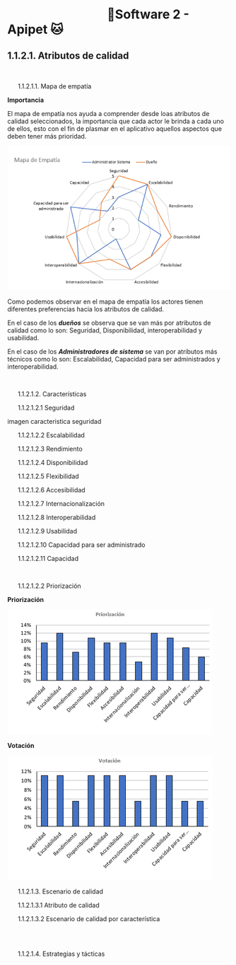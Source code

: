 #  &nbsp;&nbsp;&nbsp;&nbsp;&nbsp;&nbsp;&nbsp;&nbsp;&nbsp;&nbsp;&nbsp;&nbsp;&nbsp;&nbsp;&nbsp;&nbsp;&nbsp;&nbsp;&nbsp;&nbsp;&nbsp;&nbsp;&nbsp;&nbsp;&nbsp;&nbsp;&nbsp;&nbsp;&nbsp;&nbsp;&nbsp;&nbsp;&nbsp;&nbsp;🐶Software 2 - Apipet 🐱  #


## 1.1.2.1. Atributos de calidad


<br>

&nbsp;&nbsp;&nbsp;&nbsp;&nbsp;&nbsp;1.1.2.1.1. Mapa de empatía

**Importancia**

El mapa de empatía nos ayuda a comprender desde loas atributos de calidad seleccionados, la importancia que cada actor le brinda a cada uno de ellos, esto con el fin de plasmar en el aplicativo aquellos aspectos que deben tener más prioridad.

![](https://github.com/MiguelRiosT/ApipetDocumentacion/blob/main/Dise%C3%B1o%20alto%20nivel/Restricciones%20del%20dise%C3%B1o/Atributos%20de%20calidad/imagenes/Mapa%20Empatia/MapaEmpatia.png)

Como podemos observar en el mapa de empatía los actores tienen diferentes preferencias hacia los atributos de calidad.

En el caso de los ***dueños*** se observa que se van más por atributos de calidad como lo son: Seguridad, Disponibilidad, interoperabilidad y usabilidad.

En el caso de los ***Administradores de sistema*** se van por atributos más técnicos como lo son: Escalabilidad, Capacidad para ser administrados y interoperabilidad.

<br>

&nbsp;&nbsp;&nbsp;&nbsp;&nbsp;&nbsp;1.1.2.1.2. Características


&nbsp;&nbsp;&nbsp;&nbsp;&nbsp;&nbsp;1.1.2.1.2.1 Seguridad

imagen caracteristica seguridad

&nbsp;&nbsp;&nbsp;&nbsp;&nbsp;&nbsp;1.1.2.1.2.2 Escalabilidad

&nbsp;&nbsp;&nbsp;&nbsp;&nbsp;&nbsp;1.1.2.1.2.3 Rendimiento

&nbsp;&nbsp;&nbsp;&nbsp;&nbsp;&nbsp;1.1.2.1.2.4 Disponibilidad

&nbsp;&nbsp;&nbsp;&nbsp;&nbsp;&nbsp;1.1.2.1.2.5 Flexibilidad

&nbsp;&nbsp;&nbsp;&nbsp;&nbsp;&nbsp;1.1.2.1.2.6 Accesibilidad

&nbsp;&nbsp;&nbsp;&nbsp;&nbsp;&nbsp;1.1.2.1.2.7 Internacionalización

&nbsp;&nbsp;&nbsp;&nbsp;&nbsp;&nbsp;1.1.2.1.2.8 Interoperabilidad

&nbsp;&nbsp;&nbsp;&nbsp;&nbsp;&nbsp;1.1.2.1.2.9 Usabilidad

&nbsp;&nbsp;&nbsp;&nbsp;&nbsp;&nbsp;1.1.2.1.2.10 Capacidad para ser administrado

&nbsp;&nbsp;&nbsp;&nbsp;&nbsp;&nbsp;1.1.2.1.2.11 Capacidad

<br>

&nbsp;&nbsp;&nbsp;&nbsp;&nbsp;&nbsp;1.1.2.1.2.2 Priorización


**Priorización**


![](https://github.com/MiguelRiosT/ApipetDocumentacion/blob/main/Dise%C3%B1o%20alto%20nivel/Restricciones%20del%20dise%C3%B1o/Atributos%20de%20calidad/imagenes/Priorizacion.png)

**Votación**


![](https://github.com/MiguelRiosT/ApipetDocumentacion/blob/main/Dise%C3%B1o%20alto%20nivel/Restricciones%20del%20dise%C3%B1o/Atributos%20de%20calidad/imagenes/votacion.png)



&nbsp;&nbsp;&nbsp;&nbsp;&nbsp;&nbsp;1.1.2.1.3. Escenario de calidad

&nbsp;&nbsp;&nbsp;&nbsp;&nbsp;&nbsp;1.1.2.1.3.1 Atributo de calidad

&nbsp;&nbsp;&nbsp;&nbsp;&nbsp;&nbsp;1.1.2.1.3.2 Escenario de calidad por característica

<br>

<br>

&nbsp;&nbsp;&nbsp;&nbsp;&nbsp;&nbsp;1.1.2.1.4. Estrategias y tácticas